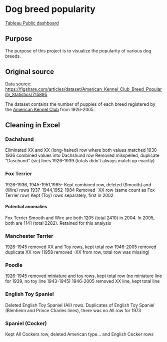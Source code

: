 # Dog breed popularity


[Tableau Public dashboard](https://public.tableau.com/app/profile/josh.stephens6499/viz/dog_breed_popularity/Dashboard1?publish=yes)

## Purpose

The purpose of this project is to visualize the popularity of various dog breeds.


## Original source

Data source:  https://figshare.com/articles/dataset/American_Kennel_Club_Breed_Popularity_Statistics/715895

The dataset contains the number of puppies of each breed registered by the [American Kennel Club](https://www.akc.org/) from 1926-2005.


## Cleaning in Excel

### Dachshund

Eliminated XX and XX (long-haired) row where both values matched
1930-1936 combined values into Dachshund row
Removed misspelled, duplicate “Daschund” (sic) lines 1926-1939 (totals didn't always match up exactly)


### Fox Terrier
1926-1936, 1945-1951,1985-     Kept combined row, deleted (Smooth) and (Wire)	 rows
1937-1944,1952-1984        Removed -XX row (same count as Fox Terrier row)
Kept (Toy) rows separately, first in 2002
#### Potential anomalies 
Fox Terrier Smooth and Wire are both 1205 (total 2410) in 2004.  In 2005, both are 1141 (total 2282). Retained for this analysis


### Manchester Terrier
1926-1945 removed XX and Toy rows, kept total row
1946-2005 removed duplicate XX row (1958 removed -XX from row, total row was missing)


### Poodle
1926-1945  removed miniature and toy rows, kept total row (no miniature line for 1939, no toy line 1943-1945)
1946-2005  removed XX line, kept total line


### English Toy Spaniel
Deleted English Toy Spaniel (All) rows.  Duplicates of English Toy Spaniel (Blenheim and Prince Charles lines), there was no All row for 1973


### Spaniel (Cocker)
Kept All Cockers row, deleted American type... and English Cocker rows
